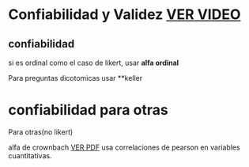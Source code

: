 # Confiabilidad y Validez [VER VIDEO](https://www.youtube.com/watch?v=YOSnRpz_C_I)

## confiabilidad

si es ordinal como el caso de likert, usar
**alfa ordinal**

Para preguntas dicotomicas usar
**keller


# confiabilidad para otras

Para otras(no likert)

alfa de crownbach [VER PDF](https://iris.paho.org/bitstream/handle/10665.2/34939/v42e652018.pdf?sequence=1&isAllowed=y)
usa correlaciones de pearson en variables cuantitativas.


